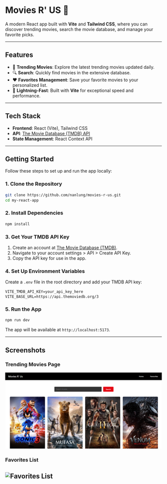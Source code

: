 # **Movies R' US 🎥**

A modern React app built with **Vite** and **Tailwind CSS**, where you can discover trending movies, search the movie database, and manage your favorite picks.

---

## **Features**

- 🌟 **Trending Movies**: Explore the latest trending movies updated daily.
- 🔍 **Search**: Quickly find movies in the extensive database.
- ❤️ **Favorites Management**: Save your favorite movies to your personalized list.
- 🚀 **Lightning-Fast**: Built with **Vite** for exceptional speed and performance.

---

## **Tech Stack**

- **Frontend**: React (Vite), Tailwind CSS
- **API**: [The Movie Database (TMDB) API](https://www.themoviedb.org/)
- **State Management**: React Context API

---

## **Getting Started**

Follow these steps to set up and run the app locally:

### **1. Clone the Repository**

```bash
git clone https://github.com/nanlung/movies-r-us.git
cd my-react-app
```

### **2. Install Dependencies**

```bash
npm install
```

### **3. Get Your TMDB API Key**

1. Create an account at [The Movie Database (TMDB)](https://www.themoviedb.org/).
2. Navigate to your account settings > API > Create API Key.
3. Copy the API key for use in the app.

### **4. Set Up Environment Variables**

Create a `.env` file in the root directory and add your TMDB API key:

```env
VITE_TMDB_API_KEY=your_api_key_here
VITE_BASE_URL=https://api.themoviedb.org/3
```

### **5. Run the App**

```bash
npm run dev
```

The app will be available at `http://localhost:5173`.

---

## **Screenshots**

### Trending Movies Page

![Trending Movies Page](./screenshots/trending-page.png)

### Favorites List

## ![Favorites List](./screenshots/favorites-list.png)
